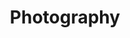 ---
title: Photography
layout: post-list
permalink: /tags/photography
filter:
  - by_tag: Photography
---